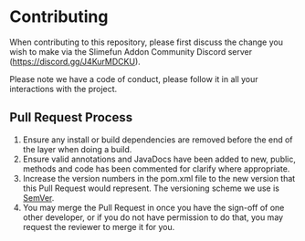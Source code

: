 # Contributing

When contributing to this repository, please first discuss the change you wish to make via the Slimefun Addon Community Discord server (https://discord.gg/J4KurMDCKU).

Please note we have a code of conduct, please follow it in all your interactions with the project.

## Pull Request Process

1. Ensure any install or build dependencies are removed before the end of the layer when doing a 
   build.
2. Ensure valid annotations and JavaDocs have been added to new, public, methods and code has been commented for clarify where appropriate.
3. Increase the version numbers in the pom.xml file to the new version that this
   Pull Request would represent. The versioning scheme we use is [SemVer](http://semver.org/).
4. You may merge the Pull Request in once you have the sign-off of one other developer, or if you 
   do not have permission to do that, you may request the reviewer to merge it for you.
